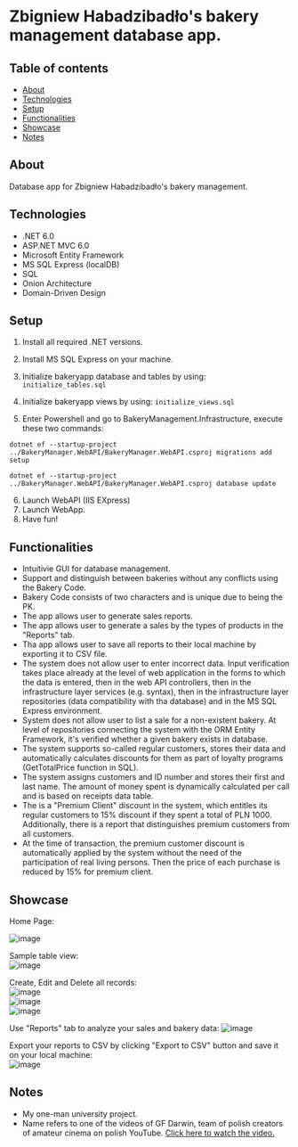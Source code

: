 # Zbigniew Habadzibadło's bakery management database app.

## Table of contents
* [About](#about)
* [Technologies](#technologies)
* [Setup](#setup)
* [Functionalities](#functionalities)
* [Showcase](#showcase)
* [Notes](#notes)

## About
Database app for Zbigniew Habadzibadło's bakery management.
	
## Technologies
* .NET 6.0
* ASP.NET MVC 6.0
* Microsoft Entity Framework
* MS SQL Express (localDB)
* SQL
* Onion Architecture
* Domain-Driven Design

## Setup
1. Install all required .NET versions.
2. Install MS SQL Express on your machine.
3. Initialize bakeryapp database and tables by using:
``
initialize_tables.sql
``
4. Initialize bakeryapp views by using:
``
initialize_views.sql
``


5. Enter Powershell and go to BakeryManagement.Infrastructure, execute these two commands:


``
dotnet ef --startup-project ../BakeryManager.WebAPI/BakeryManager.WebAPI.csproj migrations add setup
``


``
dotnet ef --startup-project ../BakeryManager.WebAPI/BakeryManager.WebAPI.csproj database update
``


6. Launch WebAPI (IIS EXpress)
7. Launch WebApp.
8. Have fun!

## Functionalities
* Intuitivie GUI for database management.
* Support and distinguish between bakeries without any conflicts using the Bakery Code.
* Bakery Code consists of two characters and is unique due to being the PK.
* The app allows user to generate sales reports.
* The app allows user to generate a sales by the types of products in the "Reports" tab.
* Tha app allows user to save all reports to their local machine by exporting it to CSV file.
* The system does not allow user to enter incorrect data. Input verification takes place already at the level of web application in the forms to which the data is entered, then in the web API controllers, then in the infrastructure layer services (e.g. syntax), then in the infrastructure layer repositories (data compatibility with tha database) and in the MS SQL Express environment.
* System does not allow user to list a sale for a non-existent bakery. At level of repositories connecting the system with the ORM Entity Framework, it's verified whether a given bakery exists in database.
* The system supports so-called regular customers, stores their data and automatically calculates discounts for them as part of loyalty programs (GetTotalPrice function in SQL).
* The system assigns customers and ID number and stores their first and last name. The amount of money spent is dynamically calculated per call and is based on receipts data table.
* The is a "Premium Client" discount in the system, which entitles its regular customers to 15% discount if they spent a total of PLN 1000. Additionally, there is a report that distinguishes premium customers from all customers.
* At the time of transaction, the premium customer discount is automatically applied by the system without the need of the participation of real living persons. Then the price of each purchase is reduced by 15% for premium client.

## Showcase
Home Page:
<br/>

![image](https://user-images.githubusercontent.com/61657553/163723379-61bdcaf0-bfdd-4c50-a247-37b3193074d0.png)

Sample table view:
<br/>
![image](https://user-images.githubusercontent.com/61657553/163723927-5536718a-0dbe-4f54-8745-7feaa192bbeb.png)
<br/>

Create, Edit and Delete all records:
<br/>
![image](https://user-images.githubusercontent.com/61657553/163723424-82c2ab52-0a62-4413-9025-6e1ddd18eb6a.png)
<br/>
![image](https://user-images.githubusercontent.com/61657553/163723431-34137343-2375-4521-b364-5713909f9ef9.png)
<br/>
![image](https://user-images.githubusercontent.com/61657553/163723436-061b9801-8a01-4aa6-bf51-d67e869c1a44.png)
<br/>

Use "Reports" tab to analyze your sales and bakery data:
![image](https://user-images.githubusercontent.com/61657553/163723463-9bb7dc6a-bc9a-43f6-929c-359b7ffb6ec1.png)
<br/>

Export your reports to CSV by clicking "Export to CSV" button and save it on your local machine:
<br/>
![image](https://user-images.githubusercontent.com/61657553/163723994-71dd1812-86c7-48df-af22-c156c29f43eb.png)
<br/>

## Notes
* My one-man university project.
* Name refers to one of the videos of GF Darwin, team of polish creators of amateur cinema on polish YouTube. [Click here to watch the video.](https://youtu.be/R5b4VUkcn8c)
